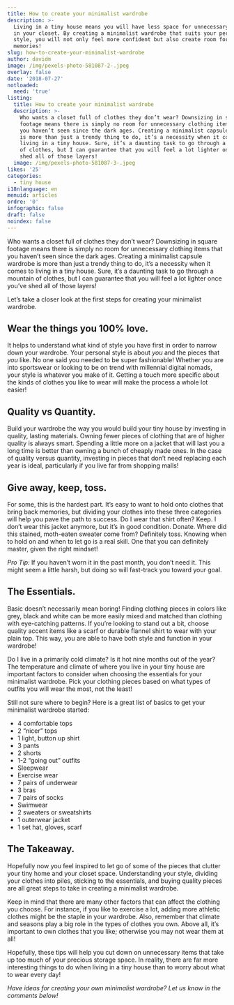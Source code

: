 ```yaml
---
title: How to create your minimalist wardrobe
description: >-
  Living in a tiny house means you will have less space for unnecessary clothes
  in your closet. By creating a minimalist wardrobe that suits your personal
  style, you will not only feel more confident but also create room for more
  memories! 
slug: how-to-create-your-minimalist-wardrobe
author: davidm
image: /img/pexels-photo-581087-2-.jpeg
overlay: false
date: '2018-07-27'
notloaded:
  need: 'true'
listing:
  title: How to create your minimalist wardrobe
  description: >-
    Who wants a closet full of clothes they don’t wear? Downsizing in square
    footage means there is simply no room for unnecessary clothing items that
    you haven’t seen since the dark ages. Creating a minimalist capsule wardrobe
    is more than just a trendy thing to do, it’s a necessity when it comes to
    living in a tiny house. Sure, it’s a daunting task to go through a mountain
    of clothes, but I can guarantee that you will feel a lot lighter once you’ve
    shed all of those layers! 
  image: /img/pexels-photo-581087-3-.jpeg
likes: '25'
categories:
  - tiny house
i18nlanguage: en
menuid: articles
ordre: '0'
infographic: false
draft: false
noindex: false
---
```

Who wants a closet full of clothes they don’t wear? Downsizing in square footage means there is simply no room for unnecessary clothing items that you haven’t seen since the dark ages. Creating a minimalist capsule wardrobe is more than just a trendy thing to do, it’s a necessity when it comes to living in a tiny house. Sure, it’s a daunting task to go through a mountain of clothes, but I can guarantee that you will feel a lot lighter once you’ve shed all of those layers! 

Let’s take a closer look at the first steps for creating your minimalist wardrobe. 

## Wear the things you 100% love.

It helps to understand what kind of style you have first in order to narrow down your wardrobe. Your personal style is about _you_ and the pieces that _you_ like. No one said you needed to be super fashionable! Whether you are into sportswear or looking to be on trend with millennial digital nomads, your style is whatever you make of it. Getting a touch more specific about the kinds of clothes you like to wear will make the process a whole lot easier!

## Quality vs Quantity.

Build your wardrobe the way you would build your tiny house by investing in quality, lasting materials. Owning fewer pieces of clothing that are of higher quality is always smart. Spending a little more on a jacket that will last you a long time is better than owning a bunch of cheaply made ones. In the case of quality versus quantity, investing in pieces that don’t need replacing each year is ideal, particularly if you live far from shopping malls!

## Give away, keep, toss.

For some, this is the hardest part. It’s easy to want to hold onto clothes that bring back memories, but dividing your clothes into these three categories will help you pave the path to success. Do I wear that shirt often? Keep. I don’t wear this jacket anymore, but it’s in good condition. Donate. Where did this stained, moth-eaten sweater come from? Definitely toss. Knowing when to hold on and when to let go is a real skill. One that you can definitely master, given the right mindset! 

_Pro Tip:_ If you haven’t worn it in the past month, you don’t need it. This might seem a little harsh, but doing so will fast-track you toward your goal.

## The Essentials.

Basic doesn’t necessarily mean boring! Finding clothing pieces in colors like grey, black and white can be more easily mixed and matched than clothing with eye-catching patterns. If you’re looking to stand out a bit, choose quality accent items like a scarf or durable flannel shirt to wear with your plain top. This way, you are able to have both style and function in your wardrobe!

Do I live in a primarily cold climate? Is it hot nine months out of the year? The temperature and climate of where you live in your tiny house are important factors to consider when choosing the essentials for your minimalist wardrobe. Pick your clothing pieces based on what types of outfits you will wear the most, not the least!

Still not sure where to begin? Here is a great list of basics to get your minimalist wardrobe started:

* 4 comfortable tops
* 2 “nicer” tops
* 1 light, button up shirt
* 3 pants
* 2 shorts
* 1-2 “going out” outfits
* Sleepwear
* Exercise wear
* 7 pairs of underwear
* 3 bras
* 7 pairs of socks
* Swimwear
* 2 sweaters or sweatshirts
* 1 outerwear jacket
* 1 set hat, gloves, scarf

## The Takeaway.

Hopefully now you feel inspired to let go of some of the pieces that clutter your tiny home and your closet space. Understanding your style, dividing your clothes into piles, sticking to the essentials, and buying quality pieces are all great steps to take in creating a minimalist wardrobe. 

Keep in mind that there are many other factors that can affect the clothing you choose. For instance, if you like to exercise a lot, adding more athletic clothes might be the staple in your wardrobe. Also, remember that climate and seasons play a big role in the types of clothes you own. Above all, it’s important to own clothes that you like; otherwise you may not wear them at all! 

Hopefully, these tips will help you cut down on unnecessary items that take up too much of your precious storage space. In reality, there are far more interesting things to do when living in a tiny house than to worry about what to wear every day!

_Have ideas for creating your own minimalist wardrobe? Let us know in the comments below!_
